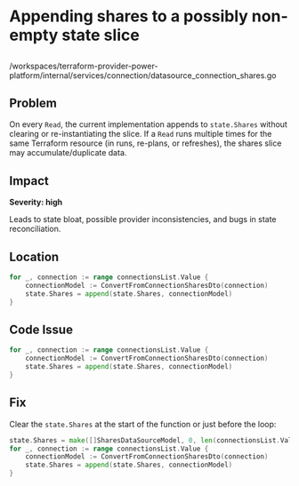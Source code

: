 # Appending shares to a possibly non-empty state slice

##

/workspaces/terraform-provider-power-platform/internal/services/connection/datasource_connection_shares.go

## Problem

On every `Read`, the current implementation appends to `state.Shares` without clearing or re-instantiating the slice. If a `Read` runs multiple times for the same Terraform resource (in runs, re-plans, or refreshes), the shares slice may accumulate/duplicate data.

## Impact

**Severity: high**

Leads to state bloat, possible provider inconsistencies, and bugs in state reconciliation.

## Location

```go
for _, connection := range connectionsList.Value {
	connectionModel := ConvertFromConnectionSharesDto(connection)
	state.Shares = append(state.Shares, connectionModel)
}
```

## Code Issue

```go
for _, connection := range connectionsList.Value {
	connectionModel := ConvertFromConnectionSharesDto(connection)
	state.Shares = append(state.Shares, connectionModel)
}
```

## Fix

Clear the `state.Shares` at the start of the function or just before the loop:

```go
state.Shares = make([]SharesDataSourceModel, 0, len(connectionsList.Value))
for _, connection := range connectionsList.Value {
	connectionModel := ConvertFromConnectionSharesDto(connection)
	state.Shares = append(state.Shares, connectionModel)
}
```

